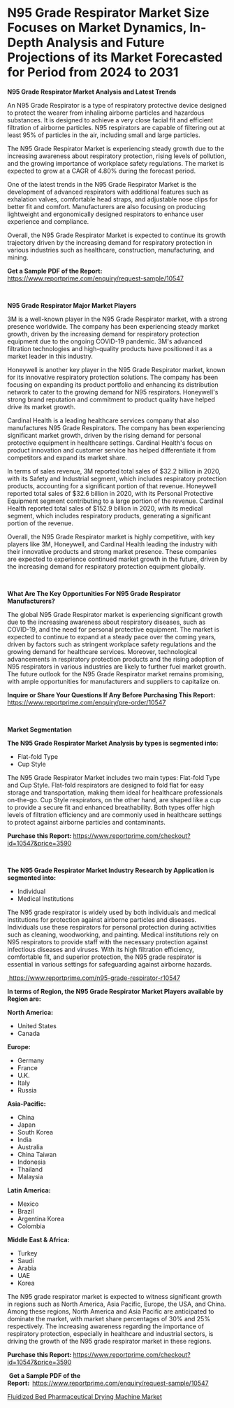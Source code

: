 <p><h1>N95 Grade Respirator Market Size Focuses on Market Dynamics, In-Depth Analysis and Future Projections of its Market Forecasted for Period from 2024 to 2031</h1></p><p><strong>N95 Grade Respirator Market Analysis and Latest Trends</strong></p>
<p><p>An N95 Grade Respirator is a type of respiratory protective device designed to protect the wearer from inhaling airborne particles and hazardous substances. It is designed to achieve a very close facial fit and efficient filtration of airborne particles. N95 respirators are capable of filtering out at least 95% of particles in the air, including small and large particles.</p><p>The N95 Grade Respirator Market is experiencing steady growth due to the increasing awareness about respiratory protection, rising levels of pollution, and the growing importance of workplace safety regulations. The market is expected to grow at a CAGR of 4.80% during the forecast period.</p><p>One of the latest trends in the N95 Grade Respirator Market is the development of advanced respirators with additional features such as exhalation valves, comfortable head straps, and adjustable nose clips for better fit and comfort. Manufacturers are also focusing on producing lightweight and ergonomically designed respirators to enhance user experience and compliance.</p><p>Overall, the N95 Grade Respirator Market is expected to continue its growth trajectory driven by the increasing demand for respiratory protection in various industries such as healthcare, construction, manufacturing, and mining.</p></p>
<p><strong>Get a Sample PDF of the Report:&nbsp;</strong> <a href="https://www.reportprime.com/enquiry/request-sample/10547">https://www.reportprime.com/enquiry/request-sample/10547</a></p>
<p>&nbsp;</p>
<p><strong>N95 Grade Respirator Major Market Players</strong></p>
<p><p>3M is a well-known player in the N95 Grade Respirator market, with a strong presence worldwide. The company has been experiencing steady market growth, driven by the increasing demand for respiratory protection equipment due to the ongoing COVID-19 pandemic. 3M's advanced filtration technologies and high-quality products have positioned it as a market leader in this industry.</p><p>Honeywell is another key player in the N95 Grade Respirator market, known for its innovative respiratory protection solutions. The company has been focusing on expanding its product portfolio and enhancing its distribution network to cater to the growing demand for N95 respirators. Honeywell's strong brand reputation and commitment to product quality have helped drive its market growth.</p><p>Cardinal Health is a leading healthcare services company that also manufactures N95 Grade Respirators. The company has been experiencing significant market growth, driven by the rising demand for personal protective equipment in healthcare settings. Cardinal Health's focus on product innovation and customer service has helped differentiate it from competitors and expand its market share.</p><p>In terms of sales revenue, 3M reported total sales of $32.2 billion in 2020, with its Safety and Industrial segment, which includes respiratory protection products, accounting for a significant portion of that revenue. Honeywell reported total sales of $32.6 billion in 2020, with its Personal Protective Equipment segment contributing to a large portion of the revenue. Cardinal Health reported total sales of $152.9 billion in 2020, with its medical segment, which includes respiratory products, generating a significant portion of the revenue.</p><p>Overall, the N95 Grade Respirator market is highly competitive, with key players like 3M, Honeywell, and Cardinal Health leading the industry with their innovative products and strong market presence. These companies are expected to experience continued market growth in the future, driven by the increasing demand for respiratory protection equipment globally.</p></p>
<p>&nbsp;</p>
<p><strong>What Are The Key Opportunities For N95 Grade Respirator Manufacturers?</strong></p>
<p><p>The global N95 Grade Respirator market is experiencing significant growth due to the increasing awareness about respiratory diseases, such as COVID-19, and the need for personal protective equipment. The market is expected to continue to expand at a steady pace over the coming years, driven by factors such as stringent workplace safety regulations and the growing demand for healthcare services. Moreover, technological advancements in respiratory protection products and the rising adoption of N95 respirators in various industries are likely to further fuel market growth. The future outlook for the N95 Grade Respirator market remains promising, with ample opportunities for manufacturers and suppliers to capitalize on.</p></p>
<p><strong>Inquire or Share Your Questions If Any Before Purchasing This Report:</strong> <a href="https://www.reportprime.com/enquiry/pre-order/10547">https://www.reportprime.com/enquiry/pre-order/10547</a></p>
<p>&nbsp;</p>
<p><strong>Market Segmentation</strong></p>
<p><strong>The N95 Grade Respirator Market Analysis by types is segmented into:</strong></p>
<p><ul><li>Flat-fold Type</li><li>Cup Style</li></ul></p>
<p><p>The N95 Grade Respirator Market includes two main types: Flat-fold Type and Cup Style. Flat-fold respirators are designed to fold flat for easy storage and transportation, making them ideal for healthcare professionals on-the-go. Cup Style respirators, on the other hand, are shaped like a cup to provide a secure fit and enhanced breathability. Both types offer high levels of filtration efficiency and are commonly used in healthcare settings to protect against airborne particles and contaminants.</p></p>
<p><strong>Purchase this Report:&nbsp;</strong><a href="https://www.reportprime.com/checkout?id=10547&price=3590">https://www.reportprime.com/checkout?id=10547&price=3590</a></p>
<p>&nbsp;</p>
<p><strong>The N95 Grade Respirator Market Industry Research by Application is segmented into:</strong></p>
<p><ul><li>Individual</li><li>Medical Institutions</li></ul></p>
<p><p>The N95 grade respirator is widely used by both individuals and medical institutions for protection against airborne particles and diseases. Individuals use these respirators for personal protection during activities such as cleaning, woodworking, and painting. Medical institutions rely on N95 respirators to provide staff with the necessary protection against infectious diseases and viruses. With its high filtration efficiency, comfortable fit, and superior protection, the N95 grade respirator is essential in various settings for safeguarding against airborne hazards.</p></p>
<p><a href="https://www.reportprime.com/n95-grade-respirator-r10547">&nbsp;https://www.reportprime.com/n95-grade-respirator-r10547</a></p>
<p><strong>In terms of Region, the N95 Grade Respirator Market Players available by Region are:</strong></p>
<p>
    <p> <strong> North America: </strong>
        <ul>
            <li>United States</li>
            <li>Canada</li>
        </ul>
        </p> 
    <p> <strong> Europe: </strong>
        <ul>
            <li>Germany</li>
            <li>France</li>
            <li>U.K.</li>
            <li>Italy</li>
            <li>Russia</li>
        </ul>
        </p> 
    <p> <strong> Asia-Pacific: </strong>
        <ul>
            <li>China</li>
            <li>Japan</li>
            <li>South Korea</li>
            <li>India</li>
            <li>Australia</li>
            <li>China Taiwan</li>
            <li>Indonesia</li>
            <li>Thailand</li>
            <li>Malaysia</li>
        </ul>
        </p> 
    <p> <strong> Latin America: </strong>
        <ul>
            <li>Mexico</li>
            <li>Brazil</li>
            <li>Argentina Korea</li>
            <li>Colombia</li>
        </ul>
        </p> 
    <p> <strong> Middle East & Africa: </strong>
        <ul>
            <li>Turkey</li>
            <li>Saudi</li>
            <li>Arabia</li>
            <li>UAE</li>
            <li>Korea</li>
        </ul>
    </p>
    </p>
<p><p>The N95 grade respirator market is expected to witness significant growth in regions such as North America, Asia Pacific, Europe, the USA, and China. Among these regions, North America and Asia Pacific are anticipated to dominate the market, with market share percentages of 30% and 25% respectively. The increasing awareness regarding the importance of respiratory protection, especially in healthcare and industrial sectors, is driving the growth of the N95 grade respirator market in these regions.</p></p>
<p><strong>Purchase this Report: </strong><a href="https://www.reportprime.com/checkout?id=10547&price=3590">https://www.reportprime.com/checkout?id=10547&price=3590</a></p>
<p>&nbsp;<strong>Get a Sample PDF of the Report:&nbsp;&nbsp;</strong><a href="https://www.reportprime.com/enquiry/request-sample/10547">https://www.reportprime.com/enquiry/request-sample/10547</a></p>
<p><strong></strong></p>
<p><p><a href="https://github.com/GroverBarry/Market-Research-Report-List-4/blob/main/fluidized-bed-pharmaceutical-drying-machine-market.md">Fluidized Bed Pharmaceutical Drying Machine Market</a></p></p>